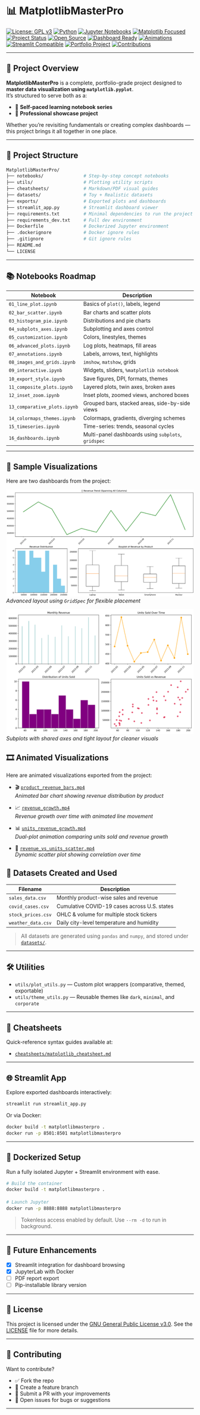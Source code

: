 # 📊 MatplotlibMasterPro

[![License: GPL v3](https://img.shields.io/badge/License-GPLv3-blue.svg)](https://www.gnu.org/licenses/gpl-3.0)
[![Python](https://img.shields.io/badge/Python-3.10%2B-darkgreen.svg)](https://www.python.org/)
[![Jupyter Notebooks](https://img.shields.io/badge/Jupyter-Notebook-orange.svg)](https://jupyter.org/)
[![Matplotlib Focused](https://img.shields.io/badge/Matplotlib-100%25-brightgreen.svg)](https://matplotlib.org/)
[![Project Status](https://img.shields.io/badge/Status-Active-success.svg)](#)
[![Open Source](https://img.shields.io/badge/Open%20Source-Yes-critical.svg)](#)
[![Dashboard Ready](https://img.shields.io/badge/Dashboards-Included-blueviolet.svg)](#)
[![Animations](https://img.shields.io/badge/Animations-MP4/GIF-red.svg)](#)
[![Streamlit Compatible](https://img.shields.io/badge/Streamlit-Ready-ff4b4b.svg)](#)
[![Portfolio Project](https://img.shields.io/badge/Use%20Case-Portfolio%20Project-lightgrey.svg)](#)
[![Contributions](https://img.shields.io/badge/Contributions-Welcome-blue.svg)](#)

---

## 🧠 Project Overview

**MatplotlibMasterPro** is a complete, portfolio-grade project designed to **master data visualization using `matplotlib.pyplot`**.  
It’s structured to serve both as a:

- 📘 **Self-paced learning notebook series**
- 💼 **Professional showcase project**

Whether you’re revisiting fundamentals or creating complex dashboards — this project brings it all together in one place.

---

## 📁 Project Structure

```bash
MatplotlibMasterPro/
├── notebooks/               # Step-by-step concept notebooks
├── utils/                   # Plotting utility scripts
├── cheatsheets/             # Markdown/PDF visual guides
├── datasets/                # Toy + Realistic datasets
├── exports/                 # Exported plots and dashboards
├── streamlit_app.py         # Streamlit dashboard viewer
├── requirements.txt         # Minimal dependencies to run the project
├── requirements_dev.txt     # Full dev environment
├── Dockerfile               # Dockerized Jupyter environment
├── .dockerignore            # Docker ignore rules
├── .gitignore               # Git ignore rules
├── README.md
└── LICENSE
```

---

## 📚 Notebooks Roadmap

| Notebook                     | Description                                         |
| ---------------------------- | --------------------------------------------------- |
| `01_line_plot.ipynb`         | Basics of `plot()`, labels, legend                  |
| `02_bar_scatter.ipynb`       | Bar charts and scatter plots                        |
| `03_histogram_pie.ipynb`     | Distributions and pie charts                        |
| `04_subplots_axes.ipynb`     | Subplotting and axes control                        |
| `05_customization.ipynb`     | Colors, linestyles, themes                          |
| `06_advanced_plots.ipynb`    | Log plots, heatmaps, fill areas                     |
| `07_annotations.ipynb`       | Labels, arrows, text, highlights                    |
| `08_images_and_grids.ipynb`  | `imshow`, `matshow`, grids                          |
| `09_interactive.ipynb`       | Widgets, sliders, `%matplotlib notebook`            |
| `10_export_style.ipynb`      | Save figures, DPI, formats, themes                  |
| `11_composite_plots.ipynb`   | Layered plots, twin axes, broken axes               |
| `12_inset_zoom.ipynb`        | Inset plots, zoomed views, anchored boxes           |
| `13_comparative_plots.ipynb` | Grouped bars, stacked areas, side-by-side views     |
| `14_colormaps_themes.ipynb`  | Colormaps, gradients, diverging schemes             |
| `15_timeseries.ipynb`        | Time-series: trends, seasonal cycles                |
| `16_dashboards.ipynb`        | Multi-panel dashboards using `subplots`, `gridspec` |

---

## 📸 Sample Visualizations

Here are two dashboards from the project:

![🧩 Gridspec Dashboard](exports/dashboards/sales_dashboard_gridspec.png)  
_Advanced layout using `GridSpec` for flexible placement_
<br>

![🪟 Subplots Layout](exports/dashboards/sales_dashboard_subplots_2x2.png)  
_Subplots with shared axes and tight layout for cleaner visuals_
<br>

## 🎞️ Animated Visualizations

Here are animated visualizations exported from the project:

- 🎬 [`product_revenue_bars.mp4`](exports/product_revenue_bars.mp4)  
  _Animated bar chart showing revenue distribution by product_

- 📈 [`revenue_growth.mp4`](exports/revenue_growth.mp4)  
  _Revenue growth over time with animated line movement_

- 📊 [`units_revenue_growth.mp4`](exports/units_revenue_growth.mp4)  
  _Dual-plot animation comparing units sold and revenue growth_

- 🔄 [`revenue_vs_units_scatter.mp4`](exports/revenue_vs_units_scatter.mp4)  
  _Dynamic scatter plot showing correlation over time_

## 🧪 Datasets Created and Used

| Filename           | Description                                  |
| ------------------ | -------------------------------------------- |
| `sales_data.csv`   | Monthly product-wise sales and revenue       |
| `covid_cases.csv`  | Cumulative COVID-19 cases across U.S. states |
| `stock_prices.csv` | OHLC & volume for multiple stock tickers     |
| `weather_data.csv` | Daily city-level temperature and humidity    |

> All datasets are generated using `pandas` and `numpy`, and stored under [`datasets/`](datasets/).

---

## 🛠️ Utilities

- `utils/plot_utils.py` — Custom plot wrappers (comparative, themed, exportable)
- `utils/theme_utils.py` — Reusable themes like `dark`, `minimal`, and `corporate`

---

## 🧾 Cheatsheets

Quick-reference syntax guides available at:

- [`cheatsheets/matplotlib_cheatsheet.md`](cheatsheets/matplotlib_cheatsheet.md)

---

## 🌐 Streamlit App

Explore exported dashboards interactively:

```bash
streamlit run streamlit_app.py
```

Or via Docker:

```bash
docker build -t matplotlibmasterpro .
docker run -p 8501:8501 matplotlibmasterpro
```

---

## 🐳 Dockerized Setup

Run a fully isolated Jupyter + Streamlit environment with ease.

```bash
# Build the container
docker build -t matplotlibmasterpro .

# Launch Jupyter
docker run -p 8888:8888 matplotlibmasterpro
```

> Tokenless access enabled by default. Use `--rm -d` to run in background.

---

## 🚀 Future Enhancements

- [x] Streamlit integration for dashboard browsing
- [x] JupyterLab with Docker
- [ ] PDF report export
- [ ] Pip-installable library version

---

## 💼 License

This project is licensed under the [GNU General Public License v3.0](https://www.gnu.org/licenses/gpl-3.0). See the [LICENSE](./LICENSE) file for more details.

---

## 🙌 Contributing

Want to contribute?

- ✅ Fork the repo
- 🔧 Create a feature branch
- 🔁 Submit a PR with your improvements
- 🐛 Open issues for bugs or suggestions

---
